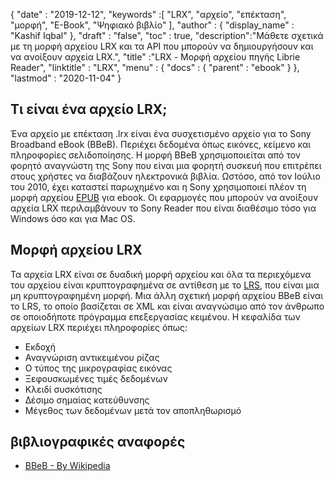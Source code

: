 {
  "date" : "2019-12-12",
  "keywords" :[ "LRX", "αρχείο", "επέκταση", "μορφή", "E-Book", "Ψηφιακό βιβλίο" ],
  "author" : {
    "display_name" : "Kashif Iqbal"
},
  "draft" : "false",
  "toc" : true,
  "description":"Μάθετε σχετικά με τη μορφή αρχείου LRX και τα API που μπορούν να δημιουργήσουν και να ανοίξουν αρχεία LRX.",
  "title" :"LRX - Μορφή αρχείου πηγής Librie Reader",
  "linktitle" : "LRX",
  "menu" : {
    "docs" : {
      "parent" : "ebook"
}
},
  "lastmod" : "2020-11-04"
}

## Τι είναι ένα αρχείο LRX;

Ένα αρχείο με επέκταση .lrx είναι ένα συσχετισμένο αρχείο για το Sony Broadband eBook (BBeB). Περιέχει δεδομένα όπως εικόνες, κείμενο και πληροφορίες σελιδοποίησης. Η μορφή BBeB χρησιμοποιείται από τον φορητό αναγνώστη της Sony που είναι μια φορητή συσκευή που επιτρέπει στους χρήστες να διαβάζουν ηλεκτρονικά βιβλία. Ωστόσο, από τον Ιούλιο του 2010, έχει καταστεί παρωχημένο και η Sony χρησιμοποιεί πλέον τη μορφή αρχείου [EPUB](/el/ebook/epub/) για ebook. Οι εφαρμογές που μπορούν να ανοίξουν αρχεία LRX περιλαμβάνουν το Sony Reader που είναι διαθέσιμο τόσο για Windows όσο και για Mac OS.

## Μορφή αρχείου LRX

Τα αρχεία LRX είναι σε δυαδική μορφή αρχείου και όλα τα περιεχόμενα του αρχείου είναι κρυπτογραφημένα σε αντίθεση με το [LRS](/el/ebook/lrs/), που είναι μια μη κρυπτογραφημένη μορφή. Μια άλλη σχετική μορφή αρχείου BBeB είναι το LRS, το οποίο βασίζεται σε XML και είναι αναγνώσιμο από τον άνθρωπο σε οποιοδήποτε πρόγραμμα επεξεργασίας κειμένου. Η κεφαλίδα των αρχείων LRX περιέχει πληροφορίες όπως:

* Εκδοχή
* Αναγνώριση αντικειμένου ρίζας
* Ο τύπος της μικρογραφίας εικόνας
* Ξεφουσκωμένες τιμές δεδομένων
* Κλειδί συσκότισης
* Δέσιμο σημαίας κατεύθυνσης
* Μέγεθος των δεδομένων μετά τον αποπληθωρισμό

## βιβλιογραφικές αναφορές

* [BBeB - By Wikipedia](https://en.wikipedia.org/wiki/BBeB)

